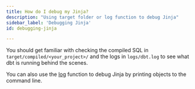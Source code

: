 ```yaml
---
title: How do I debug my Jinja?
description: "Using target folder or log function to debug Jinja"
sidebar_label: 'Debugging Jinja'
id: debugging-jinja

---
```


You should get familiar with checking the compiled SQL in `target/compiled/<your_project>/` and the logs in `logs/dbt.log` to see what dbt is running behind the scenes.

You can also use the [log](/reference/dbt-jinja-functions/log) function to debug Jinja by printing objects to the command line. 
